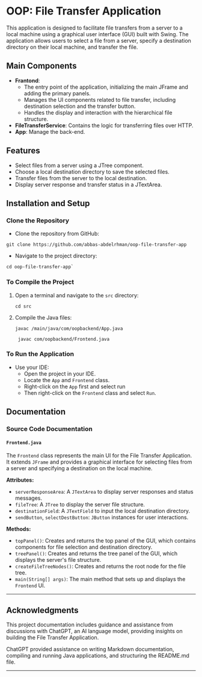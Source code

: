 # OOP: File Transfer Application

This application is designed to facilitate file transfers from a server to a local machine using a graphical user
interface (GUI) built with Swing. The application allows users to select a file from a server, specify a destination
directory on their local machine, and transfer the file.

## Main Components

- **Frantond**: 
  - The entry point of the application, initializing the main JFrame and adding the primary panels. 
  - Manages the UI components related to file transfer, including destination selection and the
  transfer button. 
  - Handles the display and interaction with the hierarchical file structure.
- **FileTransferService**: Contains the logic for transferring files over HTTP.
- **App**: Manage the back-end.


## Features

- Select files from a server using a JTree component.
- Choose a local destination directory to save the selected files.
- Transfer files from the server to the local destination.
- Display server response and transfer status in a JTextArea.

## Installation and Setup

### Clone the Repository

- Clone the repository from GitHub:

```
git clone https://github.com/abbas-abdelrhman/oop-file-transfer-app
```

- Navigate to the project directory:

```
cd oop-file-transfer-app`
```

### To Compile the Project

1. Open a terminal and navigate to the `src` directory:
    ```
    cd src
    ```

2. Compile the Java files:
    ```
    javac /main/java/com/oopbackend/App.java
   ```
   ```
    javac com/oopbackend/Frontend.java
    ```

### To Run the Application

- Use your IDE:
  - Open the project in your IDE. 
  - Locate the `App` and `Frontend` class. 
  - Right-click on the `App` first and select run
  - Then right-click on the `Frontend` class and select `Run`.



## Documentation
### Source Code Documentation
#### `Frontend.java`

The `Frontend` class represents the main UI for the File Transfer Application. It extends `JFrame` and provides a graphical interface for selecting files from a server and specifying a destination on the local machine.

**Attributes:**
- `serverResponseArea`: A `JTextArea` to display server responses and status messages.
- `fileTree`: A `JTree` to display the server file structure.
- `destinationField`: A `JTextField` to input the local destination directory.
- `sendButton`, `selectDestButton`: `JButton` instances for user interactions.

**Methods:**
- `topPanel()`: Creates and returns the top panel of the GUI, which contains components for file selection and destination directory.
- `treePanel()`: Creates and returns the tree panel of the GUI, which displays the server's file structure.
- `createFileTreeNodes()`: Creates and returns the root node for the file tree.
- `main(String[] args)`: The main method that sets up and displays the `Frontend` UI.



---
## Acknowledgments

This project documentation includes guidance and assistance from discussions with ChatGPT, an AI language model, providing insights on building the File Transfer Application.

ChatGPT provided assistance on writing Markdown documentation, compiling and running Java applications, and structuring the README.md file.

---
